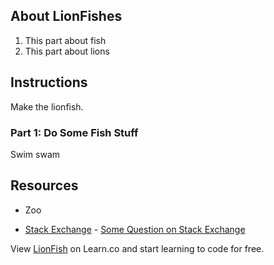 ## About LionFishes

1. This part about fish
2. This part about lions

## Instructions

Make the lionfish.

### Part 1: Do Some Fish Stuff
Swim swam

## Resources
- Zoo
* [Stack Exchange](http://www.stackexchange.com) - [Some Question on Stack Exchange](http://www.stackexchange.com/questions/123)

<p class='util--hide'>View <a href='https://learn.co/lessons/lionfish'>LionFish</a> on Learn.co and start learning to code for free.</p>
